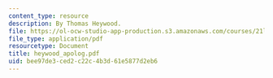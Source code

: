 ```yaml
---
content_type: resource
description: By Thomas Heywood.
file: https://ol-ocw-studio-app-production.s3.amazonaws.com/courses/21l-703-english-renaissance-drama-theatre-and-society-in-the-age-of-shakespeare-fall-2003/bee97de3ced2c22c4b3d61e5877d2eb6_heywood_apolog.pdf
file_type: application/pdf
resourcetype: Document
title: heywood_apolog.pdf
uid: bee97de3-ced2-c22c-4b3d-61e5877d2eb6
---
```

